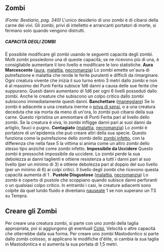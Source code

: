 ## **Zombi**

_(Fonte: Bestiario, pag. 340)_ L'unico desiderio di uno zombi è di cibarsi della
carne dei vivi. Gli zombi, privi di intelletto e arrancanti portatori di morte,
si fermano solo quando vengono distrutti.

##### CAPACITÀ DEGLI ZOMBI

È possibile modificare gli zombi usando le seguenti capacità degli zombi. Molti
zombi possiedono una di queste capacità; se ne ricevono più di una, è
consigliabile aumentare il loro livello e modificare le loro statistiche. **Aura
Marcescente** ([aura](/tratti/aura), [malattia](/tratti/malattia),
[necromanzia](/tratti/necromanzia)) Lo zombi emette un'aura di putrefazione e
malattia che rende le ferite purulenti e difficili da rimarginare. Ogni creatura
vivente che inizia il suo turno entro 3 metri dallo zombi e non è al massimo dei
Punti Ferita subisce 1d6 danni a causa delle sue ferite che suppurano. Questi
danni aumentano di 1d6 per ogni 6 livelli posseduti dallo zombi. Anche le
creature che subiscono un colpo critico dallo zombi subiscono immediatamente
questi danni. **Banchettare** ([maneggiare](/tratti/maneggiare)) Se lo zombi è
adiacente a una creatura inerme o [priva di sensi](/condizioni/privo-di-sensi),
o a una creatura deceduta che sia morta da meno di un'ora, lo zombi può cibarsi
della sua carne. Questo ripristina un ammontare di Punti Ferita pari al livello
dello zombi. Se la creatura è viva, lo zombi infligge danni pari ai suoi danni
da artiglio, fauci o pugno. **Contagiato** ([malattia](/tratti/malattia),
[necromanzia](/tratti/necromanzia)) Lo zombi è portatore di un'epidemia che può
creare altri della sua specie. Questo funziona come la putrefazione dello zombi
dello [zombi infetto](/creature/zombi-infetto), con la differenza che nella fase
5 la vittima si anima come un altro zombi dello stesso tipo anziché come zombi
infetto. **Impossibile da Uccidere** Questo zombi è pressoché impossibile da
uccidere. Lo zombi perde la sua debolezza ai danni taglienti e ottiene
resistenza a tutti i danni pari al suo livello (per un minimo di 3) e ottiene
debolezza pari al doppio del suo livello (per un minimo di 6) ai colpi critici.
Il livello degli zombi che ricevono questa capacità aumenta di 1 . **Pustole
Disgustose** ([malattia](/tratti/malattia), [necromanzia](/tratti/necromanzia))
Lo zombi è coperto di pustole che scoppiano quando subisce danni perforanti o un
qualsiasi colpo critico. ln entrambi i casi, le creature adiacenti sono colpite
da quel lurido fluido e diventano [nauseate](/condizioni/nauseato) 1 se non
superano un TS su Tempra.

## **Creare gli Zombi**

Per creare una creatura zombi, si parte con uno zombi della taglia appropriata,
poi si aggiungono gli eventuali [Colpi](/azioni/base/colpire), Velocità o altre
capacità che otterrebbe dalla sua forma. Per creare uno zombi Mastodontico si
parte dallo zombi colosso, si applicano le modifiche d'élite, si cambia la sua
taglia in Mastodontica e si aumenta la sua portata di 1,5 metri.
